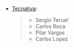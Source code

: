 - [Tecnativa](https://www.tecnativa.com):

  > - Sergio Teruel
  > - Carlos Roca
  > - Pilar Vargas
  > - Carlos Lopez
